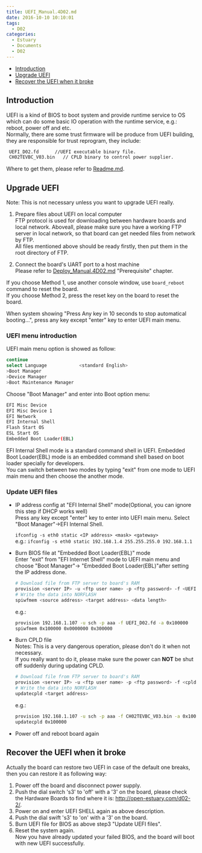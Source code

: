 ```yaml
---
title: UEFI_Manual.4D02.md
date: 2016-10-10 10:10:01
tags:
  - D02
categories:
  - Estuary
  - Documents
  - D02
---
```

* [Introduction](#1)
* [Upgrade UEFI](#2)
* [Recover the UEFI when it broke](#3)

<!--more-->

## <a name="1">Introduction</a>

UEFI is a kind of BIOS to boot system and provide runtime service to OS which can do some basic IO operation with the runtime service, e.g.: reboot, power off and etc.  
Normally, there are some trust firmware will be produce from UEFI building, they are responsible for trust reprogram, they include:
```bash
 UEFI_D02.fd      //UEFI executable binary file.
 CH02TEVBC_V03.bin   // CPLD binary to control power supplier.
```
Where to get them, please refer to [Readme.md](https://github.com/open-estuary/estuary/blob/master/doc/Readme.4D02.md).

## <a name="2">Upgrade UEFI</a>

Note: This is not necessary unless you want to upgrade UEFI really.

1. Prepare files about UEFI on local computer  
   FTP protocol is used for downloading between hardware boards and local network. Aboveall, please make sure you have a working FTP server in local network, so that board can get needed files from network by FTP.  
   All files mentioned above should be ready firstly, then put them in the root directory of FTP.

2. Connect the board's UART port to a host machine  
   Please refer to [Deploy_Manual.4D02.md](https://github.com/open-estuary/estuary/blob/master/doc/Deploy_Manual.4D02.md) "Prerequisite" chapter.

If you choose Method 1, use another console window, use `board_reboot` command to reset the board.  
If you choose Method 2, press the reset key on the board to reset the board.

When system showing "Press Any key in 10 seconds to stop automatical booting...", press any key except "enter" key to enter UEFI main menu.

### UEFI menu introduction
  UEFI main menu option is showed as follow:  
  ```bash
  continue 
  select Language            <standard English>
  >Boot Manager
  >Device Manager
  >Boot Maintenance Manager
  ```
  Choose "Boot Manager" and enter into Boot option menu:  
  ```bash
  EFI Misc Device 
  EFI Misc Device 1
  EFI Network
  EFI Internal Shell
  Flash Start OS
  ESL Start OS
  Embedded Boot Loader(EBL)
  ```
  EFI Internal Shell mode is a standard command shell in UEFI. Embedded Boot Loader(EBL) mode is an embedded command shell based on boot loader specially for developers.  
  You can switch between two modes by typing "exit" from one mode to UEFI main menu and then choose the another mode.

### Update UEFI files

* IP address config at "EFI Internal Shell" mode(Optional, you can ignore this step if DHCP works well)  
   Press any key except "enter" key to enter into UEFI main menu. Select "Boot Manager"->EFI Internal Shell.

   `ifconfig -s eth0 static <IP address> <mask> <gateway>`  
   e.g.: `ifconfig -s eth0 static 192.168.1.4 255.255.255.0 192.168.1.1`

* Burn BIOS file at "Embedded Boot Loader(EBL)" mode  
  Enter "exit" from "EFI Internet Shell" mode to UEFI main menu and choose "Boot Manager"-> "Embedded Boot Loader(EBL)"after setting the IP address done.  
  ```bash
  # Download file from FTP server to board's RAM
  provision <server IP> -u <ftp user name> -p <ftp password> -f <UEFI binary> -a <download target address>
  # Write the data into NORFLASH
  spiwfmem <source address> <target address> <data length>
  ```
  e.g.:  
  ```bash
  provision 192.168.1.107 -u sch -p aaa -f UEFI_D02.fd -a 0x100000
  spiwfmem 0x100000 0x0000000 0x300000
  ```
* Burn CPLD file  
  Notes: This is a very dangerous operation, please don't do it when not necessary.  
  If you really want to do it, please make sure the power can **NOT** be shut off suddenly during updating CPLD.  
  ```bash
  # Download file from FTP server to board's RAM
  provision <server IP> -u <ftp user name> -p <ftp password> -f <cpld bin> -a <target address>
  # Write the data into NORFLASH
  updatecpld <target address>
  ```
  e.g.:  
  ```bash
  provision 192.168.1.107 -u sch -p aaa -f CH02TEVBC_V03.bin -a 0x100000
  updatecpld 0x100000
  ```
*  Power off and reboot board again

## <a name="3">Recover the UEFI when it broke</a>

Actually the board can restore two UEFI in case of the default one breaks, then you can restore it as following way:  
1. Power off the board and disconnect power supply.  
2. Push the dial switch 's3' to 'off' with a '3' on the board, please check the Hardware Boards to find where it is: http://open-estuary.com/d02-2/.  
3. Power on and enter UEFI SHELL again as above description.  
4. Push the dial swift 's3' to 'on' with a '3' on the board.  
5. Burn UEFI file for BIOS as above step3 "Update UEFI files".  
6. Reset the system again.  
Now you have already updated your failed BIOS, and the board will boot with new UEFI successfully.
